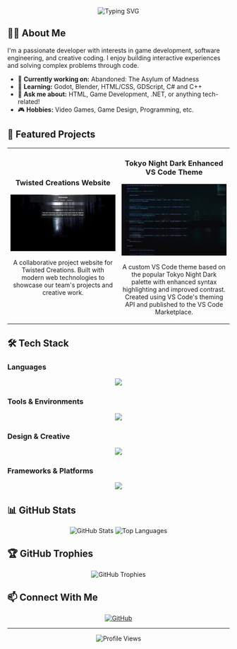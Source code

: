 <div align="center">
  <img src="https://readme-typing-svg.herokuapp.com?font=Fira+Code&size=32&duration=3000&pause=1000&color=F7F7F7&center=true&vCenter=true&width=600&lines=Hey+there%2C+I'm+Venage5603!;Game+Developer+%26+Programmer;Always+learning+new+things" alt="Typing SVG" />
</div>

## 👨‍💻 About Me

I'm a passionate developer with interests in game development, software engineering, and creative coding. I enjoy building interactive experiences and solving complex problems through code.

- 🔭 **Currently working on:** Abandoned: The Asylum of Madness
- 🌱 **Learning:** Godot, Blender, HTML/CSS, GDScript, C# and C++
- 💬 **Ask me about:** HTML, Game Development, .NET, or anything tech-related!
- 🎮 **Hobbies:** Video Games, Game Design, Programming, etc.

## 🚀 Featured Projects

<table>
  <tr>
    <td width="50%">
      <h3 align="center">Twisted Creations Website</h3>
      <p align="center">
        <a href="https://github.com/Twisted-Creations/twisted-creations.github.io" target="_blank">
          <img src="./Images/Website-Image.png" width="100%" alt="Twisted Creations Website"/>
        </a>
        <p align="center">
          A collaborative project website for Twisted Creations. Built with modern web technologies to showcase our team's projects and creative work.
        </p>
      </p>
    </td>
    <td width="50%">
      <h3 align="center">Tokyo Night Dark Enhanced VS Code Theme</h3>
      <p align="center">
        <a href="https://github.com/Venage5603/Tokyo-Night-Dark-Enhanced" target="_blank">
          <img src="./Images/Unreal.png" width="100%" alt="Tokyo Night Dark Enhanced Theme"/>
        </a>
        <p align="center">
          A custom VS Code theme based on the popular Tokyo Night Dark palette with enhanced syntax highlighting and improved contrast. Created using VS Code's theming API and published to the VS Code Marketplace.
        </p>
      </p>
    </td>
  </tr>
</table>

## 🛠️ Tech Stack

### Languages

<p align="center">
  <a href="https://skillicons.dev">
    <img src="https://skillicons.dev/icons?i=c,cs,cpp,md,html,css,python" />
  </a>
</p>

### Tools & Environments

<p align="center">
  <a href="https://skillicons.dev">
    <img src="https://skillicons.dev/icons?i=git,godot,vscode,blender,nodejs,npm,yarn,powershell,githubactions" />
  </a>
</p>

### Design & Creative

<p align="center">
  <a href="https://skillicons.dev">
    <img src="https://skillicons.dev/icons?i=ps,ai" />
  </a>
</p>

### Frameworks & Platforms

<p align="center">
  <a href="https://skillicons.dev">
    <img src="https://skillicons.dev/icons?i=dotnet,discord,github,windows" />
  </a>
</p>

## 📊 GitHub Stats

<div align="center">
  <img src="https://my-readme-stats-one.vercel.app/api?username=Venage5603&show_icons=true&show=reviews,prs_merged&theme=rose_pine" alt="GitHub Stats" />
  <img src="https://my-readme-stats-one.vercel.app/api/top-langs/?username=Venage5603&langs_count=8&theme=rose_pine&layout=compact" alt="Top Languages" />
</div>

## 🏆 GitHub Trophies

<div align="center">
  <img src="https://github-profile-trophy.vercel.app/?username=Venage5603&theme=darkhub&column=7&no-frame=true&margin-w=15" alt="GitHub Trophies" />
</div>

## 📫 Connect With Me

<div align="center">
  <!-- Add your social media links with icons -->
  <a href="https://github.com/Venage5603" target="_blank">
    <img src="https://img.shields.io/badge/GitHub-100000?style=for-the-badge&logo=github&logoColor=white" alt="GitHub" />
  </a>
  <!-- Add more social links as needed -->
  <!-- Example:
  <a href="https://linkedin.com/in/yourusername" target="_blank">
    <img src="https://img.shields.io/badge/LinkedIn-0077B5?style=for-the-badge&logo=linkedin&logoColor=white" alt="LinkedIn" />
  </a>
  -->
</div>

---

<div align="center">
  <img src="https://komarev.com/ghpvc/?username=Venage5603&color=blueviolet&style=flat-square&label=Profile+Views" alt="Profile Views" />
</div>

<!--
You can customize this README further by:
1. Adding your actual project screenshots and links
2. Filling in the "About Me" section with your personal details
3. Adding your social media links
4. Customizing colors and themes to match your style
-->
